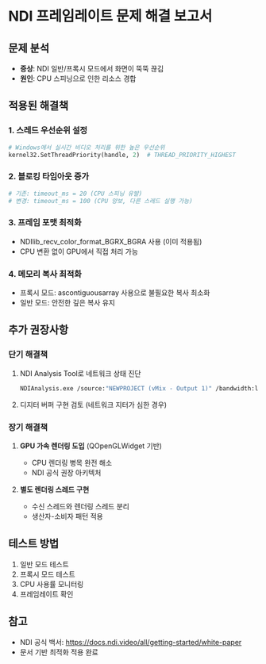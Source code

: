 # NDI 프레임레이트 문제 해결 보고서

## 문제 분석
- **증상**: NDI 일반/프록시 모드에서 화면이 뚝뚝 끊김
- **원인**: CPU 스피닝으로 인한 리소스 경합

## 적용된 해결책

### 1. 스레드 우선순위 설정
```python
# Windows에서 실시간 비디오 처리를 위한 높은 우선순위
kernel32.SetThreadPriority(handle, 2)  # THREAD_PRIORITY_HIGHEST
```

### 2. 블로킹 타임아웃 증가
```python
# 기존: timeout_ms = 20 (CPU 스피닝 유발)
# 변경: timeout_ms = 100 (CPU 양보, 다른 스레드 실행 가능)
```

### 3. 프레임 포맷 최적화
- NDIlib_recv_color_format_BGRX_BGRA 사용 (이미 적용됨)
- CPU 변환 없이 GPU에서 직접 처리 가능

### 4. 메모리 복사 최적화
- 프록시 모드: ascontiguousarray 사용으로 불필요한 복사 최소화
- 일반 모드: 안전한 깊은 복사 유지

## 추가 권장사항

### 단기 해결책
1. NDI Analysis Tool로 네트워크 상태 진단
   ```bash
   NDIAnalysis.exe /source:"NEWPROJECT (vMix - Output 1)" /bandwidth:lowest /csvvideo:"proxy_analysis.csv"
   ```

2. 디지터 버퍼 구현 검토 (네트워크 지터가 심한 경우)

### 장기 해결책
1. **GPU 가속 렌더링 도입** (QOpenGLWidget 기반)
   - CPU 렌더링 병목 완전 해소
   - NDI 공식 권장 아키텍처

2. **별도 렌더링 스레드 구현**
   - 수신 스레드와 렌더링 스레드 분리
   - 생산자-소비자 패턴 적용

## 테스트 방법
1. 일반 모드 테스트
2. 프록시 모드 테스트
3. CPU 사용률 모니터링
4. 프레임레이트 확인

## 참고
- NDI 공식 백서: https://docs.ndi.video/all/getting-started/white-paper
- 문서 기반 최적화 적용 완료
